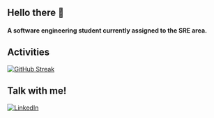 ## Hello there 👋

#### A software engineering student currently assigned to the SRE area.

## Activities

[![GitHub Streak](https://streak-stats.demolab.com?user=cand1z&theme=github-dark-blue&hide_border=true&date_format=%5BY%20%5DM%20j&mode=daily&exclude_days=Sun%2CSat)](https://git.io/streak-stats)

## Talk with me!

[![LinkedIn](https://img.shields.io/badge/-LinkedIn-000?style=for-the-badge&logo=linkedin&logoColor=30A3DC)](https://www.linkedin.com/in/davi-c%C3%A2ndido-195b0715b/)
